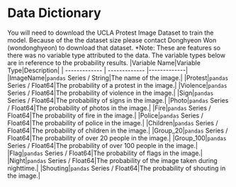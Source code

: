 # Data Dictionary 
You will need to download the UCLA Protest Image Dataset to train the model. Because of the the dataset size please contact Donghyeon Won (wondonghyeon) to download that dataset.
*Note: These are features so there was no variable type attributed to the data. The variable types below are in reference to the probability results.
|Variable Name|Variable Type|Description|
| ------------- | ------------- |-------------|
|ImageName|`pandas` Series / String|The name of the image.|
|Protest|`pandas` Series / Float64|The probability of a protest in the image.|
|Violence|`pandas` Series / Float64|The probability of violence in the image.|
|Sign|`pandas` Series / Float64|The probability of signs in the image.|
|Photo|`pandas` Series / Float64|The probability of photos in the image.|
|Fire|`pandas` Series / Float64|The probability of fire in the image.|
|Police|`pandas` Series / Float64|The probability of police in the image.|
|Children|`pandas` Series / Float64|The probability of children in the image.|
|Group_20|`pandas` Series / Float64|The probability of over 20 people in the image.|
|Group_100|`pandas` Series / Float64|The probability of over 100 people in the image.|
|Flag|`pandas` Series / Float64|The probability of flags in the image.|
|Night|`pandas` Series / Float64|The probability of the image taken during nighttime.|
|Shouting|`pandas` Series / Float64|The probability of shouting in the image.|
